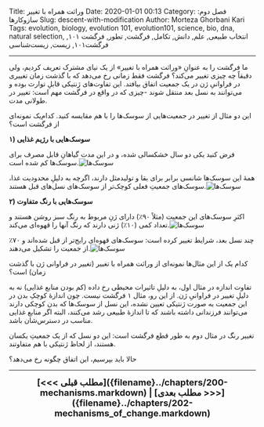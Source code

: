 Title: وراثت همراه با تغییر
Date: 2020-01-01 00:13
Category: فصل دوم: سازوکارها
Slug: descent-with-modification
Author: Morteza Ghorbani Kari
Tags: evolution, biology, evolution 101, evolution101, science, bio, dna, natural selection, انتخاب طبیعی, علم, دانش, تکامل, فرگشت, تطور, فرگشت ۱۰۱, فرگشت۱۰۱, زیست, زیست‌شناسی

------
ما فرگشت را به عنوانِ «وراثت همراه با تغییر» از یک نیای مشترک تعریف کردیم، ولی دقیقاً چه چیزی تغییر می‌کند؟ فرگشت فقط زمانی رخ می‌دهد که با گذشت زمان تغییری در فراوانیِ ژن در یک جمعیت اتفاق بیافتد. این تفاوت‌های ژنتیکی قابلِ توارث بوده و می‌توانند به نسل بعد منتقل شوند -چیزی که در واقع در فرگشت مهم است: تغییر در طولانی مدت.

این دو مثال از تغییر در جمعیت‌هایی از سوسک‌ها را با هم مقایسه کنید. کدام‌یک نمونه‌ای از فرگشت است؟

**۱) سوسک‌هایی با رژیم غذایی**

فرض کنید یکی دو سال خشکسالی شده، و در این مدت گیاهانِ قابل مصرف برای سوسک‌ها کم شده است.![سوسک‌ها]({static}/images/15-1.gif)

همهٔ این سوسک‌ها شانسی برابر برای بقا و تولیدمثل دارند، اگرچه به دلیلِ محدودیت غذا، سوسک‌های جمعیتِ فعلی کوچک‌تر از سوسک‌های نسل‌های قبل هستند.![سوسک‌ها]({static}/images/15-2.gif)

**۲) سوسک‌هایی با رنگ متفاوت**

اکثرِ سوسک‌های این جمعیت (مثلاً ۹۰٪) دارای ژنِ مربوط به رنگ سبز روشن هستند و تعداد کمی (۱۰٪) ژنی دارند که رنگ آنها را قهوه‌ای می‌کند.![سوسک‌ها]({static}/images/15-3.gif)

چند نسل بعد، شرایط تغییر کرده است: سوسک‌های قهوه‌ای رایج‌تر از قبل شده‌اند و ۷۰٪ از جمعیت را تشکیل می‌دهند.![سوسک‌ها]({static}/images/15-4.gif)

کدام یک از این مثال‌ها نمونه‌ای از وراثت همراه با تغییر (تغییر در فراوانی ژن با گذشت زمان) است؟

تفاوت اندازه در مثال اول، به دلیلِ تاثیرات محیطی رخ داده (کم بودن منابع غذایی) نه به دلیلِ تغییر در فراوانیِ ژن. از این رو، مثال ۱ فرگشت نیست. چون اندازهٔ کوچکِ بدن در این جمعیت به صورت ژنتیکی تعیین نشده، این نسل از سوسک‌ها که بدن کوچکی دارند می‌توانند فرزندانی داشته باشند که تا اندازهٔ طبیعی رشد می‌کنند، البته اگر منابع غذایی مناسب در دسترس‌شان باشد.

تغییر رنگ در مثال دوم به طور قطع فرگشت است: این دو نسل که از یک جمعیتِ یکسان هستند، از لحاظ ژنتیکی با هم متفاوتند.

حالا باید بپرسیم، این اتفاق چگونه رخ می‌دهد؟

------
<center>
    <font size="4">
        <b>
            [<<< مطلب قبلی]({filename}../chapters/200-mechanisms.markdown) | [مطلب بعدی >>>]({filename}../chapters/202-mechanisms_of_change.markdown) 
        </b>
    </font>
</center>
